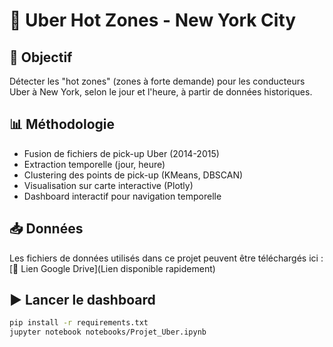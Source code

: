 # 🚖 Uber Hot Zones - New York City

## 🎯 Objectif
Détecter les "hot zones" (zones à forte demande) pour les conducteurs Uber à New York, selon le jour et l'heure, à partir de données historiques.

## 📊 Méthodologie
- Fusion de fichiers de pick-up Uber (2014-2015)
- Extraction temporelle (jour, heure)
- Clustering des points de pick-up (KMeans, DBSCAN)
- Visualisation sur carte interactive (Plotly)
- Dashboard interactif pour navigation temporelle

## 📥 Données

Les fichiers de données utilisés dans ce projet peuvent être téléchargés ici : [📂 Lien Google Drive](Lien disponible rapidement)

## ▶️ Lancer le dashboard
```bash
pip install -r requirements.txt
jupyter notebook notebooks/Projet_Uber.ipynb

